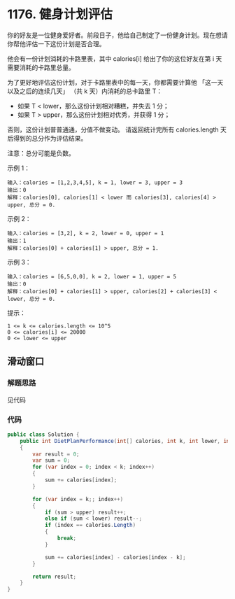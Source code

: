 # 1176. 健身计划评估
你的好友是一位健身爱好者。前段日子，他给自己制定了一份健身计划。现在想请你帮他评估一下这份计划是否合理。

他会有一份计划消耗的卡路里表，其中 calories[i] 给出了你的这位好友在第 i 天需要消耗的卡路里总量。

为了更好地评估这份计划，对于卡路里表中的每一天，你都需要计算他 「这一天以及之后的连续几天」 （共 k 天）内消耗的总卡路里 T：

+ 如果 T < lower，那么这份计划相对糟糕，并失去 1 分；  
+ 如果 T > upper，那么这份计划相对优秀，并获得 1 分；

否则，这份计划普普通通，分值不做变动。
请返回统计完所有 calories.length 天后得到的总分作为评估结果。

注意：总分可能是负数。


示例 1：
```
输入：calories = [1,2,3,4,5], k = 1, lower = 3, upper = 3
输出：0
解释：calories[0], calories[1] < lower 而 calories[3], calories[4] > upper, 总分 = 0.
```
示例 2：
```
输入：calories = [3,2], k = 2, lower = 0, upper = 1
输出：1
解释：calories[0] + calories[1] > upper, 总分 = 1.
```
示例 3：
```
输入：calories = [6,5,0,0], k = 2, lower = 1, upper = 5
输出：0
解释：calories[0] + calories[1] > upper, calories[2] + calories[3] < lower, 总分 = 0.
```

提示：
```
1 <= k <= calories.length <= 10^5
0 <= calories[i] <= 20000
0 <= lower <= upper
```
## 滑动窗口
### 解题思路
见代码

### 代码

```csharp
public class Solution {
    public int DietPlanPerformance(int[] calories, int k, int lower, int upper)
    {
        var result = 0;
        var sum = 0;
        for (var index = 0; index < k; index++)
        {
            sum += calories[index];
        }

        for (var index = k;; index++)
        {
            if (sum > upper) result++;
            else if (sum < lower) result--;
            if (index == calories.Length)
            {
                break;
            }

            sum += calories[index] - calories[index - k];
        }

        return result;
    }
}
```
